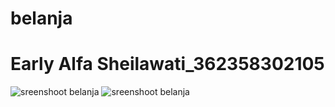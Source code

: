 # belanja

# Early Alfa Sheilawati_362358302105
![sreenshoot belanja](asset/image/v1.jpg)
![sreenshoot belanja](asset/image/v2.jpg)
